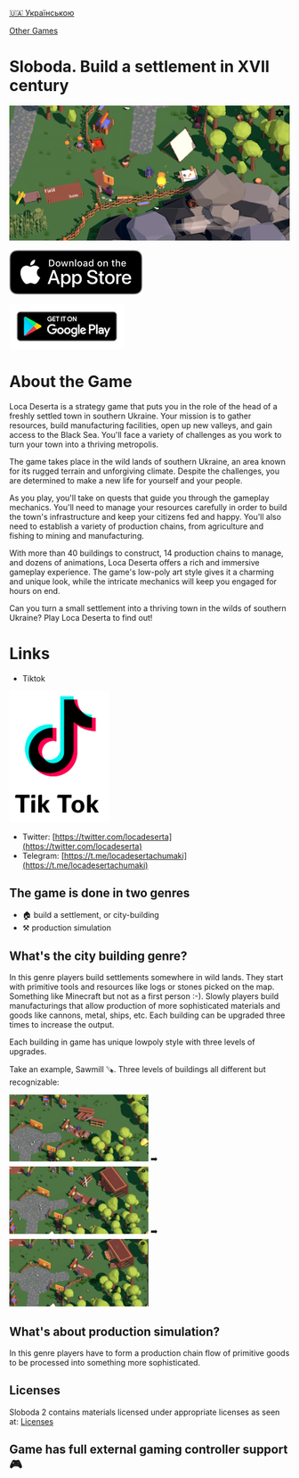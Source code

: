[🇺🇦 Українською](./index_uk.md)

[Other Games](all_games.md)

# Sloboda. Build a settlement in XVII century

![cover.png](images/thumbnail.png)

[![Download from the App Store](../images/appstore.svg)](https://apps.apple.com/us/app/loca-deserta-sloboda-2/id1642505646)

[![Download from Google Play](../images/play_store_badge.png)](https://play.google.com/store/apps/details?id=com.dmytrogladkyi.Sloboda)

# About the Game

Loca Deserta is a strategy game that puts you in the role of the head of a freshly settled town in southern Ukraine. Your mission is to gather resources, build manufacturing facilities, open up new valleys, and gain access to the Black Sea. You'll face a variety of challenges as you work to turn your town into a thriving metropolis.

The game takes place in the wild lands of southern Ukraine, an area known for its rugged terrain and unforgiving climate. Despite the challenges, you are determined to make a new life for yourself and your people.

As you play, you'll take on quests that guide you through the gameplay mechanics. You'll need to manage your resources carefully in order to build the town's infrastructure and keep your citizens fed and happy. You'll also need to establish a variety of production chains, from agriculture and fishing to mining and manufacturing.

With more than 40 buildings to construct, 14 production chains to manage, and dozens of animations, Loca Deserta offers a rich and immersive gameplay experience. The game's low-poly art style gives it a charming and unique look, while the intricate mechanics will keep you engaged for hours on end.

Can you turn a small settlement into a thriving town in the wilds of southern Ukraine? Play Loca Deserta to find out!

# Links

- Tiktok

<a style="font-size: 12px" href="https://www.tiktok.com/@locadeserta">
 <img src="images/tiktok_logo.png" width="180">
</a>

- Twitter: [https://twitter.com/locadeserta](https://twitter.com/locadeserta)
- Telegram: [https://t.me/locadesertachumaki](https://t.me/locadesertachumaki)


## The game is done in two genres

- 🏠 build a settlement, or city-building
- ⚒️ production simulation

## What's the city building genre?

In this genre players build settlements somewhere in wild lands. They start with primitive tools and resources like logs or stones picked on the map. Something like Minecraft but not as a first person :-). Slowly players build manufacturings that allow production of more sophisticated materials and goods like cannons, metal, ships, etc. Each building can be upgraded three times to increase the output. 

Each building in game has unique lowpoly style with three levels of upgrades.

Take an example, Sawmill 🪚. Three levels of buildings all different but recognizable:

<img src="images/uk/sawmill_1.png" width="250"> ➡️ <img src="images/uk/sawmill_2.png" width="250"> ➡️ <img src="images/uk/sawmill_3.png" width="250">

## What's about production simulation?

In this genre players have to form a production chain flow of primitive goods to be processed into something more sophisticated.


## Licenses

Sloboda 2 contains materials licensed under appropriate licenses as seen at: [Licenses](../sloboda2_licenses.html)

## Game has full external gaming controller support 🎮

